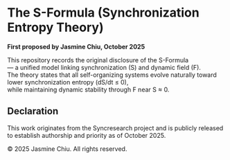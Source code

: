 # The S-Formula (Synchronization Entropy Theory)

**First proposed by Jasmine Chiu, October 2025**

This repository records the original disclosure of the S-Formula  
— a unified model linking synchronization (S) and dynamic field (F).  
The theory states that all self-organizing systems evolve naturally toward lower synchronization entropy (dS/dt ≤ 0),  
while maintaining dynamic stability through F near S ≈ 0.

## Declaration
This work originates from the Syncresearch project and is publicly released  
to establish authorship and priority as of October 2025.

© 2025 Jasmine Chiu. All rights reserved.
